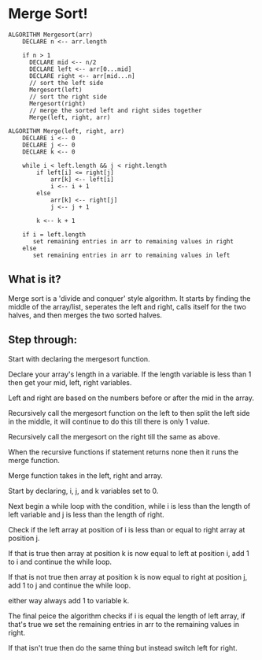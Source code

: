 # Merge Sort!

```
ALGORITHM Mergesort(arr)
    DECLARE n <-- arr.length
           
    if n > 1
      DECLARE mid <-- n/2
      DECLARE left <-- arr[0...mid]
      DECLARE right <-- arr[mid...n]
      // sort the left side
      Mergesort(left)
      // sort the right side
      Mergesort(right)
      // merge the sorted left and right sides together
      Merge(left, right, arr)

ALGORITHM Merge(left, right, arr)
    DECLARE i <-- 0
    DECLARE j <-- 0
    DECLARE k <-- 0

    while i < left.length && j < right.length
        if left[i] <= right[j]
            arr[k] <-- left[i]
            i <-- i + 1
        else
            arr[k] <-- right[j]
            j <-- j + 1
            
        k <-- k + 1

    if i = left.length
       set remaining entries in arr to remaining values in right
    else
       set remaining entries in arr to remaining values in left
```

## What is it?
Merge sort is a 'divide and conquer' style algorithm. It starts by finding the middle of the array/list, seperates the left and right, calls itself for the two halves, and then merges the two sorted halves. 

## Step through:

Start with declaring the mergesort function.

Declare your array's length in a variable. If the length variable is less than 1 then get your mid, left, right variables.

Left and right are based on the numbers before or after the mid in the array.

Recursively call the mergesort function on the left to then split the left side in the middle, it will continue to do this till there is only 1 value.

Recursively call the mergesort on the right till the same as above.

When the recursive functions if statement returns none then it runs the merge function.

Merge function takes in the left, right and array.

Start by declaring, i, j, and k variables set to 0.

Next begin a while loop with the condition, while i is less than the length of left variable and j is less than the length of right.

Check if the left array at position of i is less than or equal to right array at position j.

If that is true then array at position k is now equal to left at position i, add 1 to i and continue the while loop.

If that is not true then array at position k is now equal to right at position j, add 1 to j and continue the while loop.

either way always add 1 to variable k.

The final peice the algorithm checks if i is equal the length of left array, if that's true we set the remaining entries in arr to the remaining values in right.

If that isn't true then do the same thing but instead switch left for right.


